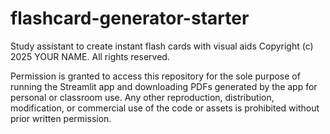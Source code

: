 # flashcard-generator-starter
Study assistant to create instant flash cards with visual aids 
Copyright (c) 2025 YOUR NAME. All rights reserved.

Permission is granted to access this repository for the sole purpose of running
the Streamlit app and downloading PDFs generated by the app for personal or
classroom use. Any other reproduction, distribution, modification, or commercial
use of the code or assets is prohibited without prior written permission.
